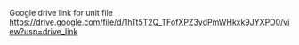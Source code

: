 Google drive link for unit file
https://drive.google.com/file/d/1hTt5T2Q_TFofXPZ3ydPmWHkxk9JYXPD0/view?usp=drive_link
